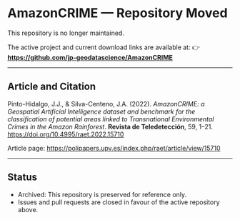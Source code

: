 # AmazonCRIME — Repository Moved

This repository is no longer maintained.

The active project and current download links are available at:
👉 **https://github.com/jp-geodatascience/AmazonCRIME**

---

## Article and Citation

Pinto-Hidalgo, J.J., & Silva-Centeno, J.A. (2022). *AmazonCRIME: a Geospatial Artificial Intelligence dataset and benchmark for the classification of potential areas linked to Transnational Environmental Crimes in the Amazon Rainforest*. **Revista de Teledetección**, 59, 1–21. https://doi.org/10.4995/raet.2022.15710 

Article page: https://polipapers.upv.es/index.php/raet/article/view/15710

---

## Status

- Archived: This repository is preserved for reference only.
- Issues and pull requests are closed in favour of the active repository above.

